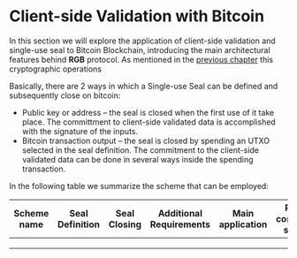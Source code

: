 # Client-side Validation with Bitcoin

In this section we will explore the application of client-side validation and single-use seal to Bitcoin Blockchain, introducing the main architectural features behind **RGB** protocol.
As mentioned in the [previous chapter](intro-tech.md) this cryptographic operations  

Basically, there are 2 ways in which a Single-use Seal can be defined and subsequently close on bitcoin:

* Public key or address – the seal is closed when the first use of it take place. The committment to client-side validated data is accomplished with the signature of the inputs.
* Bitcoin transaction output – the seal is closed by spending an UTXO selected in the seal definition. The commitment to the client-side validated data can be done in several ways inside the spending transaction.

In the following table we summarize the scheme that can be employed:

| Scheme name  | Seal Definition   | Seal Closing   | Additional Requirements   |  Main application  |Possible commitment schemes  |
|--------------|-------------------|----------------|---------------------------|--------------------|-----------------------------|
|   |   |   |   |   |   |                                    |
|   |   |   |   |   |   |                                    |
|   |   |   |   |   |   |                                    |



 
